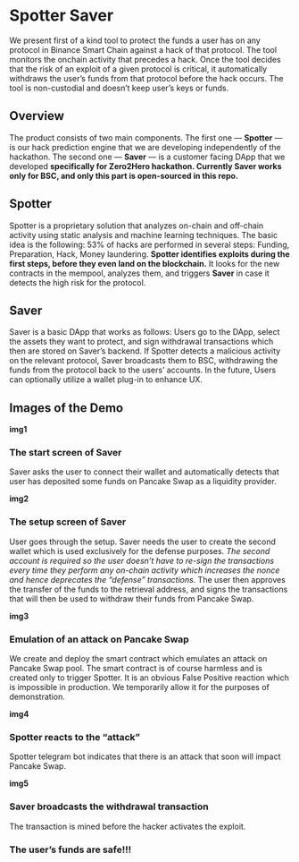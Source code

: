 # Spotter Saver
We present first of a kind tool to protect the funds a user has on any protocol in Binance Smart Chain against a hack of that protocol. The tool monitors the onchain activity that precedes a hack. Once the tool decides that the risk of an exploit of a given protocol is critical, it automatically withdraws the user’s funds from that protocol before the hack occurs. The tool is non-custodial and doesn’t keep user’s keys or funds.

## Overview
The product consists of two main components. 
The first one — **Spotter** — is our hack prediction engine that we are developing independently of the hackathon. 
The second one — **Saver** — is a customer facing DApp that we developed **specifically for Zero2Hero hackathon. 
Currently Saver works only for BSC, and only this part is open-sourced in this repo.**

## Spotter
Spotter is a proprietary solution that analyzes on-chain and off-chain activity using static analysis and machine learning techniques. The basic idea is the following: 
53% of hacks are performed in several steps: Funding, Preparation, Hack, Money laundering.
**Spotter identifies exploits during the first steps, before they even land on the blockchain.**
It looks for the new contracts in the mempool, analyzes them, and triggers **Saver** in case it detects the high risk for the protocol.

## Saver
Saver is a basic DApp that works as follows:
Users go to the DApp, select the assets they want to protect, and sign withdrawal transactions which then are stored on Saver’s backend.
If Spotter detects a malicious activity on the relevant protocol, Saver broadcasts them to BSC, withdrawing the funds from the protocol back to the users’ accounts.
In the future, Users can optionally utilize a wallet plug-in to enhance UX.

## Images of the Demo

**img1**

### The start screen of Saver
Saver asks the user to connect their wallet and automatically detects that user has deposited some funds on Pancake Swap as a liquidity provider.

**img2**

### The setup screen of Saver 
User goes through the setup. Saver needs the user to create the second wallet which is used exclusively for the defense purposes. *The second account is required so the user doesn’t have to re-sign the transactions every time they perform any on-chain activity which increases the nonce and hence deprecates the “defense” transactions.*
The user then approves the transfer of the funds to the retrieval address, and signs the transactions that will then be used to withdraw their funds from Pancake Swap.

**img3**

### Emulation of an attack on Pancake Swap
We create and deploy the smart contract which emulates an attack on Pancake Swap pool. The smart contract is of course harmless and is created only to trigger Spotter. It is an obvious False Positive reaction which is impossible in production. We temporarily allow it for the purposes of demonstration.

**img4**

### Spotter reacts to the “attack”
Spotter telegram bot indicates that there is an attack that soon will impact Pancake Swap.

**img5** 

### Saver broadcasts the withdrawal transaction
The transaction is mined before the hacker activates the exploit.

### The user’s funds are safe!!!

